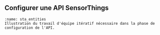 ## Configurer une API SensorThings
```{figure} img/configure-loop.png
:name: sta_entities
Illustration du travail d'équipe itératif nécessaire dans la phase de configuration de l'API.
```
